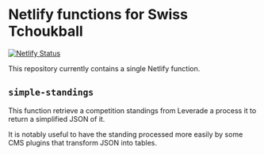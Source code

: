 # Netlify functions for Swiss Tchoukball

[![Netlify Status](https://api.netlify.com/api/v1/badges/4992bb85-8e27-4f72-8572-40ca9fc62c57/deploy-status)](https://app.netlify.com/sites/awesome-sinoussi-30f6c3/deploys)

This repository currently contains a single Netlify function.

## `simple-standings`

This function retrieve a competition standings from Leverade a process it to return a simplified JSON of it.

It is notably useful to have the standing processed more easily by some CMS plugins that transform JSON into tables.
